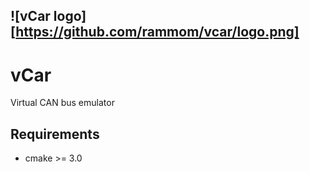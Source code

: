 ![vCar logo][https://github.com/rammom/vcar/logo.png]
---

# vCar
Virtual CAN bus emulator

## Requirements
* cmake >= 3.0
